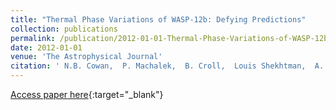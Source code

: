 ```yaml
---
title: "Thermal Phase Variations of WASP-12b: Defying Predictions"
collection: publications
permalink: /publication/2012-01-01-Thermal-Phase-Variations-of-WASP-12b-Defying-Predictions
date: 2012-01-01
venue: 'The Astrophysical Journal'
citation: ' N.B. Cowan,  P. Machalek,  B. Croll,  Louis Shekhtman,  A. Burrows,  D. Deming,  T. Greene,  J. Hora, &quot;Thermal Phase Variations of WASP-12b: Defying Predictions.&quot; The Astrophysical Journal, 2012.'
---
```

[Access paper here](https://iopscience.iop.org/article/10.1088/0004-637X/747/1/82/meta){:target="_blank"}
